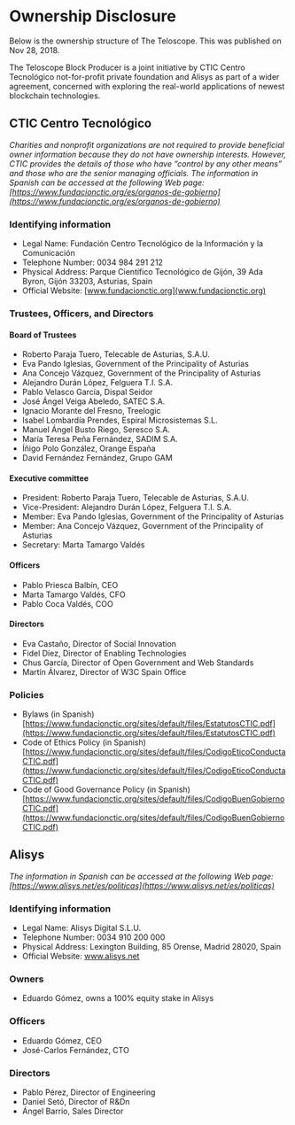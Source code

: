 # Ownership Disclosure

Below is the ownership structure of The Teloscope. This was published on Nov 28, 2018.

The Teloscope Block Producer is a joint initiative by CTIC Centro Tecnológico not-for-profit private foundation and Alisys as part of a wider agreement, concerned with exploring the real-world applications of newest blockchain technologies.

## CTIC Centro Tecnológico

*Charities and nonprofit organizations are not required to provide beneficial owner information because they do not have ownership interests. However, CTIC provides the details of those who have “control by any other means” and those who are the senior managing officials.
The information in Spanish can be accessed at the following Web page: [https://www.fundacionctic.org/es/organos-de-gobierno](https://www.fundacionctic.org/es/organos-de-gobierno)*

### Identifying information

- Legal Name: Fundación Centro Tecnológico de la Información y la Comunicación
- Telephone Number: 0034 984 291 212
- Physical Address: Parque Científico Tecnológico de Gijón, 39 Ada Byron, Gijón 33203, Asturias, Spain
- Official Website: [www.fundacionctic.org](www.fundacionctic.org)

### Trustees, Officers, and Directors

#### Board of Trustees

- Roberto Paraja Tuero, Telecable de Asturias, S.A.U.
- Eva Pando Iglesias, Government of the Principality of Asturias
- Ana Concejo Vázquez, Government of the Principality of Asturias
- Alejandro Durán López, Felguera T.I. S.A.
- Pablo Velasco García, Dispal Seidor
- José Ángel Veiga Abeledo, SATEC S.A.
- Ignacio Morante del Fresno, Treelogic
- Isabel Lombardía Prendes, Espiral Microsistemas S.L.
- Manuel Ángel Busto Riego, Seresco S.A.
- María Teresa Peña Fernández, SADIM S.A.
- Íñigo Polo González, Orange España
- David Fernández Fernández, Grupo GAM

#### Executive committee

- President: Roberto Paraja Tuero, Telecable de Asturias, S.A.U.
- Vice-President: Alejandro Durán López, Felguera T.I. S.A.
- Member: Eva Pando Iglesias, Government of the Principality of Asturias
- Member: Ana Concejo Vázquez, Government of the Principality of Asturias
- Secretary: Marta Tamargo Valdés

#### Officers

- Pablo Priesca Balbín, CEO
- Marta Tamargo Valdés, CFO
- Pablo Coca Valdés, COO

#### Directors

- Eva Castaño, Director of Social Innovation
- Fidel Díez, Director of Enabling Technologies
- Chus García, Director of Open Government and Web Standards
- Martín Álvarez, Director of W3C Spain Office

### Policies

- Bylaws (in Spanish) [https://www.fundacionctic.org/sites/default/files/EstatutosCTIC.pdf](https://www.fundacionctic.org/sites/default/files/EstatutosCTIC.pdf)
- Code of Ethics Policy (in Spanish) [https://www.fundacionctic.org/sites/default/files/CodigoEticoConductaCTIC.pdf](https://www.fundacionctic.org/sites/default/files/CodigoEticoConductaCTIC.pdf)
- Code of Good Governance Policy (in Spanish) [https://www.fundacionctic.org/sites/default/files/CodigoBuenGobiernoCTIC.pdf](https://www.fundacionctic.org/sites/default/files/CodigoBuenGobiernoCTIC.pdf)

## Alisys

*The information in Spanish can be accessed at the following Web page: [https://www.alisys.net/es/politicas](https://www.alisys.net/es/politicas)*

### Identifying information

- Legal Name: Alisys Digital S.L.U.
- Telephone Number: 0034 910 200 000
- Physical Address: Lexington Building, 85 Orense, Madrid 28020, Spain
- Official Website: www.alisys.net

### Owners

- Eduardo Gómez, owns a 100% equity stake in Alisys

### Officers

- Eduardo Gómez, CEO
- José-Carlos Fernández, CTO

### Directors

- Pablo Pérez, Director of Engineering
- Daniel Setó, Director of R&Dn
- Ángel Barrio, Sales Director


